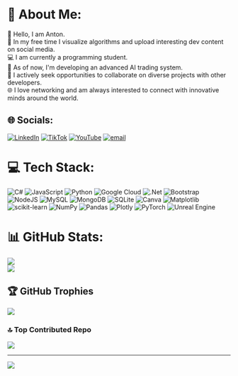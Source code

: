 # 💫 About Me:
👋 Hello, I am Anton.<br>🎥 In my free time I visualize algorithms and upload interesting dev content on social media.<br>💻 I am currently a programming student.<br>🤖 As of now, I'm developing an advanced AI trading system.<br>🚀 I actively seek opportunities to collaborate on diverse projects with other developers.<br>🌐 I love networking and am always interested to connect with innovative minds around the world.


## 🌐 Socials:
[![LinkedIn](https://img.shields.io/badge/LinkedIn-%230077B5.svg?logo=linkedin&logoColor=white)](https://linkedin.com/in/anton-donev) [![TikTok](https://img.shields.io/badge/TikTok-%23000000.svg?logo=TikTok&logoColor=white)](https://tiktok.com/@donev.dev) [![YouTube](https://img.shields.io/badge/YouTube-%23FF0000.svg?logo=YouTube&logoColor=white)](https://youtube.com/@donevdev) [![email](https://img.shields.io/badge/Email-D14836?logo=gmail&logoColor=white)](mailto:antondonevv@gmail.com) 

# 💻 Tech Stack:
![C#](https://img.shields.io/badge/c%23-%23239120.svg?style=flat&logo=csharp&logoColor=white) ![JavaScript](https://img.shields.io/badge/javascript-%23323330.svg?style=flat&logo=javascript&logoColor=%23F7DF1E) ![Python](https://img.shields.io/badge/python-3670A0?style=flat&logo=python&logoColor=ffdd54) ![Google Cloud](https://img.shields.io/badge/GoogleCloud-%234285F4.svg?style=flat&logo=google-cloud&logoColor=white) ![.Net](https://img.shields.io/badge/.NET-5C2D91?style=flat&logo=.net&logoColor=white) ![Bootstrap](https://img.shields.io/badge/bootstrap-%238511FA.svg?style=flat&logo=bootstrap&logoColor=white) ![NodeJS](https://img.shields.io/badge/node.js-6DA55F?style=flat&logo=node.js&logoColor=white) ![MySQL](https://img.shields.io/badge/mysql-4479A1.svg?style=flat&logo=mysql&logoColor=white) ![MongoDB](https://img.shields.io/badge/MongoDB-%234ea94b.svg?style=flat&logo=mongodb&logoColor=white) ![SQLite](https://img.shields.io/badge/sqlite-%2307405e.svg?style=flat&logo=sqlite&logoColor=white) ![Canva](https://img.shields.io/badge/Canva-%2300C4CC.svg?style=flat&logo=Canva&logoColor=white) ![Matplotlib](https://img.shields.io/badge/Matplotlib-%23ffffff.svg?style=flat&logo=Matplotlib&logoColor=black) ![scikit-learn](https://img.shields.io/badge/scikit--learn-%23F7931E.svg?style=flat&logo=scikit-learn&logoColor=white) ![NumPy](https://img.shields.io/badge/numpy-%23013243.svg?style=flat&logo=numpy&logoColor=white) ![Pandas](https://img.shields.io/badge/pandas-%23150458.svg?style=flat&logo=pandas&logoColor=white) ![Plotly](https://img.shields.io/badge/Plotly-%233F4F75.svg?style=flat&logo=plotly&logoColor=white) ![PyTorch](https://img.shields.io/badge/PyTorch-%23EE4C2C.svg?style=flat&logo=PyTorch&logoColor=white) ![Unreal Engine](https://img.shields.io/badge/unrealengine-%23313131.svg?style=flat&logo=unrealengine&logoColor=white)
# 📊 GitHub Stats:
![](https://github-readme-stats.vercel.app/api?username=AntonDonev&theme=dark&hide_border=false&include_all_commits=true&count_private=true)<br/>
![](https://nirzak-streak-stats.vercel.app/?user=AntonDonev&theme=dark&hide_border=false)<br/>

## 🏆 GitHub Trophies
![](https://github-profile-trophy.vercel.app/?username=AntonDonev&theme=tokyonight&no-frame=false&no-bg=false&margin-w=4)

### 🔝 Top Contributed Repo
![](https://github-contributor-stats.vercel.app/api?username=AntonDonev&limit=5&theme=tokyonight&combine_all_yearly_contributions=true)

---
[![](https://visitcount.itsvg.in/api?id=AntonDonev&icon=0&color=0)](https://visitcount.itsvg.in)

<!-- Proudly created with GPRM ( https://gprm.itsvg.in ) -->
